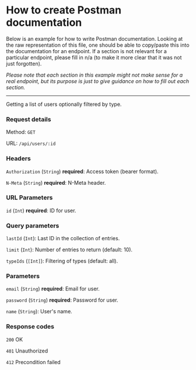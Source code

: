 # How to create Postman documentation

Below is an example for how to write Postman documentation. Looking at the raw representation of this file, one should be able to copy/paste this into the documentation for an endpoint. If a section is not relevant for a particular endpoint, please fill in n/a (to make it more clear that it was not just forgotten).

_Please note that each section in this example might not make sense for a real endpoint, but its purpose is just to give guidance on how to fill out each section._

---

Getting a list of users optionally filtered by type.

### Request details

Method: `GET`

URL: `/api/users/:id`

### Headers

`Authorization` (`String`) **required**: Access token (bearer format).

`N-Meta` (`String`) **required**: N-Meta header.

### URL Parameters

`id` (`Int`) **required**: ID for user.

### Query parameters

`lastId` (`Int`): Last ID in the collection of entries.

`limit` (`Int`): Number of entries to return (default: 10).

`typeIds` (`[Int]`): Filtering of types (default: all).

### Parameters

`email` (`String`) **required**: Email for user.

`password` (`String`) **required**: Password for user.

`name` (`String`): User's name.

### Response codes

`200` OK

`401` Unauthorized

`412` Precondition failed
